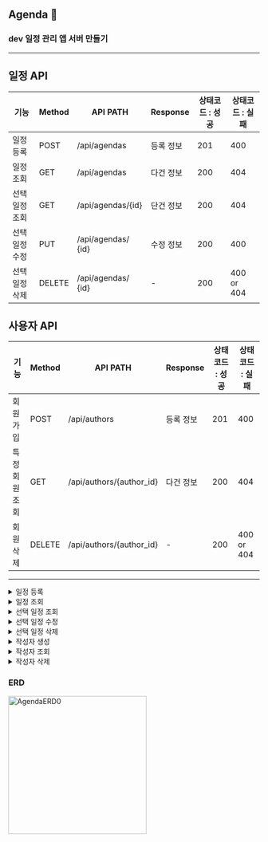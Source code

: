 ## Agenda 🌵
### dev 일정 관리 앱 서버 만들기
---
## 일정 API
| 기능         | Method | API PATH             | Response   | 상태코드 : 성공 | 상태코드 : 실패 |
| ------------- | ------ | ------------------- | --------- | --------------- | ------------ |
| 일정 등록      | POST   | /api/agendas       |  등록 정보 | 201 | 400 |
| 일정 조회      | GET    | /api/agendas       | 다건 정보 | 200 | 404  |
| 선택 일정 조회 | GET    | /api/agendas/{id}  | 단건 정보 | 200 | 404 |
| 선택 일정 수정 | PUT    | /api/agendas/ {id} | 수정 정보 | 200 | 400 |
| 선택 일정 삭제 | DELETE | /api/agendas/ {id} |  -        | 200 | 400 or 404 |

## 사용자 API
| 기능         | Method | API PATH             | Response   | 상태코드 : 성공 | 상태코드 : 실패 |
| ------------- | ------ | -------------------- | ------- | ---------------- | ------------ |
| 회원가입      | POST   | /api/authors          | 등록 정보   | 201 | 400 |
| 특정 회원 조회| GET    | /api/authors/{author_id} | 다건 정보 | 200| 404 |
| 회원 삭제     | DELETE | /api/authors/{author_id} | -       | 200 | 400 or 404 |

---

<details>
  <summary>일정 등록</summary>
  
### RequestBody
 ``` json
{
    "userName" : "작성자 명",
    "title": "제목",
    "content": "내용"
}
```
### ResponseBody
Success - 201 CREATED
 ``` json
{
    "id" : 1,
    "userName" : "작성자 명",
    "title" : "할 일 제목",
    "content" : "할 일 내용",
    "createdAt" : "작성일자",
}
```
</details>

<details>
  <summary>일정 조회</summary>
	
### ResponseBody
Success - 200 OK
``` json
{
 {
      "id" : 1,
      "user_name" : "작성자 명",
      "title" : "할 일 제목",
      "content" : "할 일 내용",
      "createdAt" : "작성일자",
      "modifiedAt" : "수정일자"
  }
   {
      "id" : 2,
      "user_name" : "작성자 명",
      "title" : "할 일 제목2",
      "content" : "할 일 내용2",
      "createdAt" : "작성일자",
      "modifiedAt" : "수정일자"
  }
   {
      "id" : 3,
      "user_name" : "작성자 명",
      "title" : "할 일 제목3",
      "content" : "할 일 내용3",
      "createdAt" : "작성일자",
      "modifiedAt" : "수정일자"
  }
}
```
Fail - 404 NOT FOUND

</details>

<details>
  <summary>선택 일정 조회</summary>
	
### ResponseBody
Success - 200 OK
``` json
{
    "id" : 1,
    "user_name" : "작성자 명",
    "title" : "할 일 제목",
    "content" : "할 일 내용",
    "createdAt" : "작성일자",
}
```
Fail - 404 NOT FOUND

</details>

<details>
  <summary>선택 일정 수정</summary>
	
### ResponseBody
Success - 200 OK
``` json
{
    "id" : 1,
    "user_name" : "작성자 명",
    "title" : "할 일 제목",
    "content" : "할 일 내용",
    "createdAt" : "작성일자",
    "modifiedAt" : "수정일자"
}
```	
Fail - 400 BAD REQUEST

</details>

<details>
  <summary>선택 일정 삭제</summary>
	
### ResponseBody
Success - 200 OK
``` json
{
    "msg" : "삭제 완료"
}
```
Fail - 400 BAD REQUEST / 404 NOT FOUND

</details>

<details>
  <summary>작성자 생성</summary>
  
### RequestBody
 ``` json
{
    "userName" : "작성자 명",
    "password" : "1234",
    "email" : "qwer@gmail.com"
}
```
### ResponseBody
Success - 201 CREATED
 ``` json
{
    "id" : 1,
    "userName" : "작성자 명",
    "title" : "할 일 제목",
    "content" : "할 일 내용",
    "createdAt" : "작성일자",
}
```
</details>

<details>
  <summary>작성자 조회</summary>
  
### ResponseBody
Success - 201 CREATED
 ``` json
{
    "id" : 1,
    "userName" : "작성자 명",
    "title" : "할 일 제목",
    "content" : "할 일 내용",
    "createdAt" : "작성일자",
    "modifiedAt" : "수정일자"
}
```
Fail - 404 NOT FOUND

</details>

<details>
  <summary>작성자 삭제</summary>
  
### ResponseBody
Success - 200 OK
``` json
{
    "msg" : "삭제 완료"
}
```
Fail
ex) Fail - 400 BAD REQUEST / 404 NOT FOUND

</details>

### ERD
<img width="277" alt="AgendaERD0" src="https://github.com/user-attachments/assets/04f32317-5f86-48c3-b6ad-313b8a839bd9">



